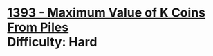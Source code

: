 # [1393 - Maximum Value of K Coins From Piles](https://leetcode.com/problems/maximum-value-of-k-coins-from-piles/) </br> Difficulty: Hard